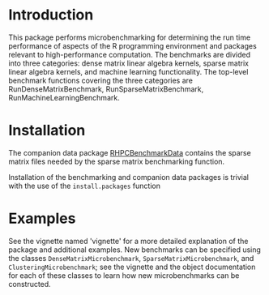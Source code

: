 # Introduction
This package performs microbenchmarking for determining the run time
performance of aspects of the R programming environment and packages relevant
to high-performance computation.  The benchmarks are divided into three
categories: dense matrix linear algebra kernels, sparse matrix linear algebra
kernels, and machine learning functionality.  The top-level benchmark functions
covering the three categories are RunDenseMatrixBenchmark,
RunSparseMatrixBenchmark, RunMachineLearningBenchmark.

# Installation
The companion data package [RHPCBenchmarkData](https://github.com/IUResearchAnalytics/RBenchmarking/blob/master/RHPCBenchmarkData_0.1.0.tar.gz)
contains the sparse matrix files needed by the sparse matrix benchmarking
function.

Installation of the benchmarking and companion data packages is trivial with
the use of the `install.packages` function

# Examples
See the vignette named 'vignette' for a more detailed explanation of the package
and additional examples.  New benchmarks can be specified using the classes
`DenseMatrixMicrobenchmark`, `SparseMatrixMicrobenchmark`, and
`ClusteringMicrobenchmark`; see the vignette and the object documentation for
each of these classes to learn how new microbenchmarks can be constructed. 

